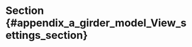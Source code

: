 Section {#appendix_a_girder_model_View_settings_section}
==============================================
